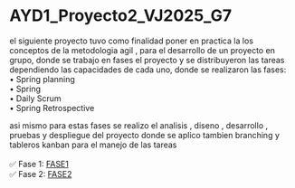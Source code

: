 # AYD1_Proyecto2_VJ2025_G7


el siguiente proyecto tuvo como finalidad poner en practica la los conceptos de la metodologia agil , para el desarrollo de un proyecto en grupo, donde se trabajo en fases el proyecto y se distribuyeron las tareas dependiendo las capacidades de cada uno, donde se realizaron las fases:
<br>
•	Spring planning <br>
•	Spring  <br>
•	Daily Scrum <br>
•	Spring Retrospective  <br>

asi mismo para estas fases se realizo el analisis , diseno , desarrollo , pruebas y despliegue del proyecto 
donde se aplico tambien branching y tableros kanban para el manejo de las tareas 
<br><br>
✅ Fase 1:
<a href='https://github.com/gkruiz/ayd1_proyecto2_vj2025_g7/tree/main/Fase%201'> FASE1 </a>
<br>
✅ Fase 2:
<a href='https://github.com/gkruiz/ayd1_proyecto2_vj2025_g7/tree/main/Fase%202'> FASE2 </a>
<br>

